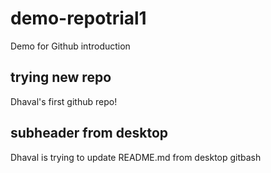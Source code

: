 # demo-repotrial1
Demo for Github introduction

## trying new repo
Dhaval's first github repo!

## subheader from desktop
Dhaval is trying to update README.md from desktop gitbash
